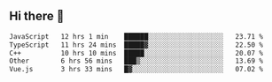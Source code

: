 ## Hi there 👋

<!--START_SECTION:waka-->

```txt
JavaScript   12 hrs 1 min    ██████░░░░░░░░░░░░░░░░░░░   23.71 %
TypeScript   11 hrs 24 mins  █████▓░░░░░░░░░░░░░░░░░░░   22.50 %
C++          10 hrs 10 mins  █████░░░░░░░░░░░░░░░░░░░░   20.07 %
Other        6 hrs 56 mins   ███▒░░░░░░░░░░░░░░░░░░░░░   13.69 %
Vue.js       3 hrs 33 mins   █▓░░░░░░░░░░░░░░░░░░░░░░░   07.02 %
```

<!--END_SECTION:waka-->
